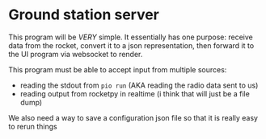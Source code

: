 # Ground station server

This program will be _VERY_ simple. It essentially has one purpose: receive data from the rocket, convert it to a json representation, then forward it to the UI program via websocket to render.

This program must be able to accept input from multiple sources:

- reading the stdout from `pio run` (AKA reading the radio data sent to us)
- reading output from rocketpy in realtime (i think that will just be a file dump)

We also need a way to save a configuration json file so that it is really easy to rerun things
